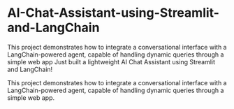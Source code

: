 # AI-Chat-Assistant-using-Streamlit-and-LangChain
This project demonstrates how to integrate a conversational interface with a LangChain-powered agent, capable of handling dynamic queries through a simple web app
Just built a lightweight AI Chat Assistant using Streamlit and LangChain!

This project demonstrates how to integrate a conversational interface with a LangChain-powered agent, capable of handling dynamic queries through a simple web app.
